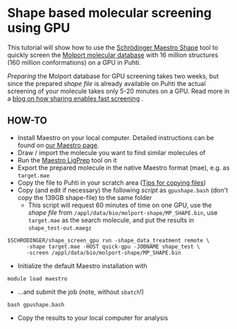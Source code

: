 # Shape based molecular screening using GPU

This tutorial will show how to use the 
[Schrödinger Maestro Shape](https://www.schrodinger.com/Shape-Screening/)
tool to quickly screen the 
[Molport molecular database](https://molport.com/shop/screeening-compound-database)
with 16 million structures (160 million conformations) on a GPU in Puhti.

_Preparing_ the Molport database for GPU screening takes two weeks,
but since the prepared _shape file_ is already available on Puhti the actual
screening of your molecule takes only 5-20 minutes on a GPU. Read more 
in a [blog on how sharing enables fast screening](https://www.csc.fi/-/sharing-enables-screening-16-million-structures-in-7-minutes)
.

## HOW-TO

* Install Maestro on your local computer. Detailed instructions can
  be found on [our Maestro page](../../apps/maestro.md).
* Draw / import the molecule you want to find similar molecules of
* Run the [Maestro LigPrep](https://www.schrodinger.com/LigPrep/) tool on it
* Export the prepared molecule in the native Maestro format (mae), e.g. as `target.mae`
* Copy the file to Puhti in your scratch area ([Tips for copying files](../../data/moving/index.md))
* Copy (and edit if necessary) the following _script_ as `gpushape.bash` (don't copy the 139GB shape-file)
  to the same folder
    * This script will request 60 minutes of time on one GPU, use the _shape file_ from
      `/appl/data/bio/molport-shape/MP_SHAPE.bin`, use `target.mae` as the search
      molecule, and put the results in `shape_test-out.maegz`
```
$SCHRODINGER/shape_screen_gpu run -shape_data_treatment remote \
      -shape target.mae -HOST quick-gpu -JOBNAME shape_test \
      -screen /appl/data/bio/molport-shape/MP_SHAPE.bin
```
* Initialize the default Maestro installation with
```
module load maestro
```
* ...and submit the job (note, without `sbatch`!)
```
bash gpushape.bash
```
* Copy the results to your local computer for analysis
